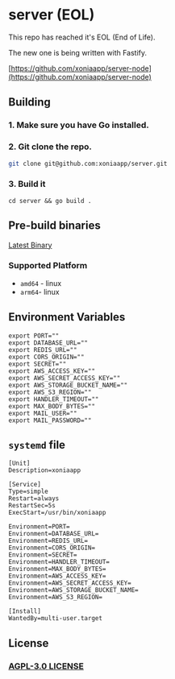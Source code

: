 # server (EOL)

This repo has reached it's EOL (End of Life).

The new one is being written with Fastify.

[https://github.com/xoniaapp/server-node](https://github.com/xoniaapp/server-node)

## Building

### 1. Make sure you have Go installed.

### 2. Git clone the repo.

```sh
git clone git@github.com:xoniaapp/server.git
```
### 3. Build it

```
cd server && go build .
```

## Pre-build binaries
[Latest Binary](https://github.com/xoniaapp/server/releases/latest) 

### Supported Platform

- `amd64` - linux
- `arm64`- linux

## Environment Variables

```
export PORT=""
export DATABASE_URL=""
export REDIS_URL=""
export CORS_ORIGIN=""
export SECRET=""
export AWS_ACCESS_KEY=""
export AWS_SECRET_ACCESS_KEY=""
export AWS_STORAGE_BUCKET_NAME=""
export AWS_S3_REGION=""
export HANDLER_TIMEOUT=""
export MAX_BODY_BYTES=""
export MAIL_USER=""
export MAIL_PASSWORD=""
```

## `systemd` file
```
[Unit]
Description=xoniaapp

[Service]
Type=simple
Restart=always
RestartSec=5s
ExecStart=/usr/bin/xoniaapp

Environment=PORT=
Environment=DATABASE_URL=
Environment=REDIS_URL=
Environment=CORS_ORIGIN=
Environment=SECRET=
Environment=HANDLER_TIMEOUT=
Environment=MAX_BODY_BYTES=
Environment=AWS_ACCESS_KEY=
Environment=AWS_SECRET_ACCESS_KEY=
Environment=AWS_STORAGE_BUCKET_NAME=
Environment=AWS_S3_REGION=

[Install]
WantedBy=multi-user.target
```

## License
### [AGPL-3.0 LICENSE](./LICENSE)
